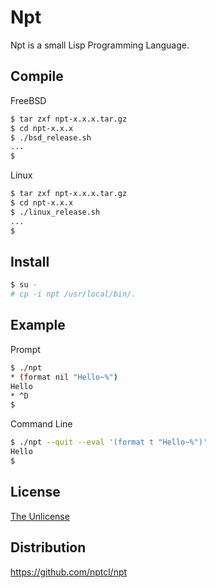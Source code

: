# Npt

Npt is a small Lisp Programming Language.

## Compile

FreeBSD
```sh
$ tar zxf npt-x.x.x.tar.gz
$ cd npt-x.x.x
$ ./bsd_release.sh
...
$
```
Linux
```sh
$ tar zxf npt-x.x.x.tar.gz
$ cd npt-x.x.x
$ ./linux_release.sh
...
$
```

## Install

```sh
$ su -
# cp -i npt /usr/local/bin/.
```

## Example

Prompt
```sh
$ ./npt
* (format nil "Hello~%")
Hello
* ^D
$
```

Command Line
```sh
$ ./npt --quit --eval '(format t "Hello~%")'
Hello
$
```

## License

[The Unlicense](LICENSE)

## Distribution

https://github.com/nptcl/npt

